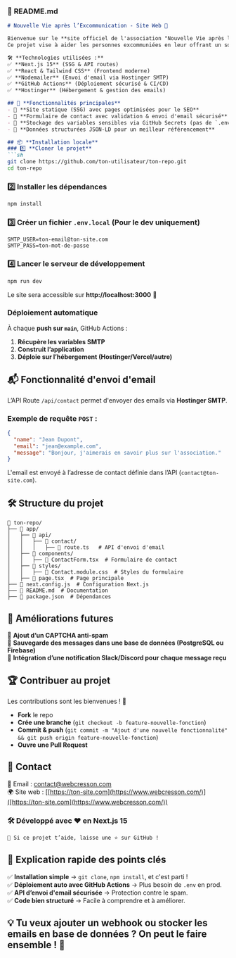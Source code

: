 ### 📌 **README.md**
```md
# Nouvelle Vie après l’Excommunication - Site Web 📢

Bienvenue sur le **site officiel de l'association "Nouvelle Vie après l’Excommunication"**.  
Ce projet vise à aider les personnes excommuniées en leur offrant un soutien moral, social et juridique.  

🛠️ **Technologies utilisées :**  
✅ **Next.js 15** (SSG & API routes)  
✅ **React & Tailwind CSS** (Frontend moderne)  
✅ **Nodemailer** (Envoi d'email via Hostinger SMTP)  
✅ **GitHub Actions** (Déploiement sécurisé & CI/CD)  
✅ **Hostinger** (Hébergement & gestion des emails)  

## 🚀 **Fonctionnalités principales**
- 📄 **Site statique (SSG) avec pages optimisées pour le SEO**  
- 📩 **Formulaire de contact avec validation & envoi d'email sécurisé**  
- 🔐 **Stockage des variables sensibles via GitHub Secrets (pas de `.env` en prod)**  
- 📜 **Données structurées JSON-LD pour un meilleur référencement**  

## 📦 **Installation locale**
### 1️⃣ **Cloner le projet**
```sh
git clone https://github.com/ton-utilisateur/ton-repo.git
cd ton-repo
```

### 2️⃣ **Installer les dépendances**
```sh
npm install
```

### 3️⃣ **Créer un fichier `.env.local`** (Pour le dev uniquement)
```env
SMTP_USER=ton-email@ton-site.com
SMTP_PASS=ton-mot-de-passe
```

### 4️⃣ **Lancer le serveur de développement**
```sh
npm run dev
```
Le site sera accessible sur **http://localhost:3000** 🚀

### **Déploiement automatique**
À chaque **push sur `main`**, GitHub Actions :
1. **Récupère les variables SMTP**
2. **Construit l’application**
3. **Déploie sur l’hébergement (Hostinger/Vercel/autre)**

## 📬 **Fonctionnalité d'envoi d'email**
L’API Route `/api/contact` permet d'envoyer des emails via **Hostinger SMTP**.  

### **Exemple de requête `POST` :**
```json
{
  "name": "Jean Dupont",
  "email": "jean@example.com",
  "message": "Bonjour, j'aimerais en savoir plus sur l'association."
}
```

L'email est envoyé à l’adresse de contact définie dans l’API (`contact@ton-site.com`).

## 🛠️ **Structure du projet**
```
📂 ton-repo/
├── 📂 app/
│   ├── 📂 api/
│   │   ├── 📂 contact/
│   │   │   ├── 📜 route.ts   # API d'envoi d'email
│   ├── 📂 components/
│   │   ├── 📜 ContactForm.tsx  # Formulaire de contact
│   ├── 📂 styles/
│   │   ├── 📜 Contact.module.css  # Styles du formulaire
│   ├── 📜 page.tsx  # Page principale
├── 📜 next.config.js  # Configuration Next.js
├── 📜 README.md  # Documentation
├── 📜 package.json  # Dépendances
```
## 📌 **Améliorations futures**
🔹 **Ajout d’un CAPTCHA anti-spam**  
🔹 **Sauvegarde des messages dans une base de données (PostgreSQL ou Firebase)**  
🔹 **Intégration d’une notification Slack/Discord pour chaque message reçu**  

## 🏆 **Contribuer au projet**
Les contributions sont les bienvenues ! 🚀  
- **Fork** le repo  
- **Crée une branche** (`git checkout -b feature-nouvelle-fonction`)  
- **Commit & push** (`git commit -m "Ajout d'une nouvelle fonctionnalité" && git push origin feature-nouvelle-fonction`)  
- **Ouvre une Pull Request**  

## 📧 **Contact**
📩 Email : [contact@webcresson.com](mailto:contact@webcresson.com)  
🌍 Site web : [[https://ton-site.com](https://www.webcresson.com/)]([https://ton-site.com](https://www.webcresson.com/))  

### **🛠️ Développé avec ❤️ en Next.js 15**
```md
🚀 Si ce projet t’aide, laisse une ⭐ sur GitHub !
```
## **📌 Explication rapide des points clés**
✅ **Installation simple** → `git clone`, `npm install`, et c'est parti !  
✅ **Déploiement auto avec GitHub Actions** → Plus besoin de `.env` en prod.  
✅ **API d’envoi d'email sécurisée** → Protection contre le spam.  
✅ **Code bien structuré** → Facile à comprendre et à améliorer.  


💡 **Tu veux ajouter un webhook ou stocker les emails en base de données ?** On peut le faire ensemble ! 🚀
---
